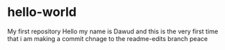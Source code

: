 # hello-world
My first repository 
Hello my name is Dawud and this is the very first time that i am making a commit chnage to the readme-edits branch 
peace 
